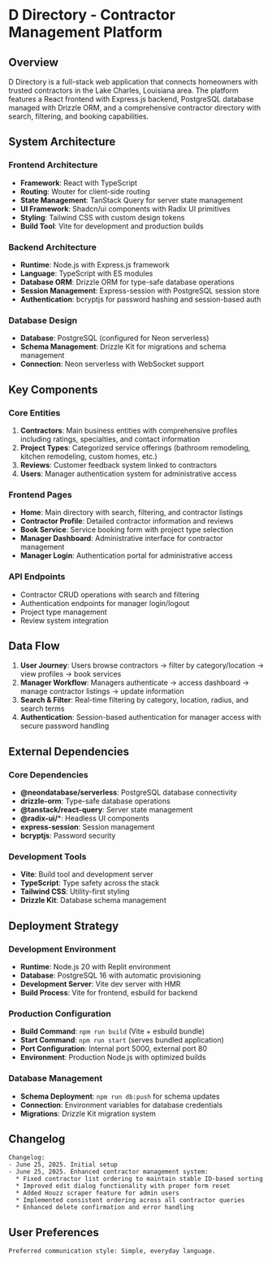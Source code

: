 # D Directory - Contractor Management Platform

## Overview

D Directory is a full-stack web application that connects homeowners with trusted contractors in the Lake Charles, Louisiana area. The platform features a React frontend with Express.js backend, PostgreSQL database managed with Drizzle ORM, and a comprehensive contractor directory with search, filtering, and booking capabilities.

## System Architecture

### Frontend Architecture
- **Framework**: React with TypeScript
- **Routing**: Wouter for client-side routing
- **State Management**: TanStack Query for server state management
- **UI Framework**: Shadcn/ui components with Radix UI primitives
- **Styling**: Tailwind CSS with custom design tokens
- **Build Tool**: Vite for development and production builds

### Backend Architecture
- **Runtime**: Node.js with Express.js framework
- **Language**: TypeScript with ES modules
- **Database ORM**: Drizzle ORM for type-safe database operations
- **Session Management**: Express-session with PostgreSQL session store
- **Authentication**: bcryptjs for password hashing and session-based auth

### Database Design
- **Database**: PostgreSQL (configured for Neon serverless)
- **Schema Management**: Drizzle Kit for migrations and schema management
- **Connection**: Neon serverless with WebSocket support

## Key Components

### Core Entities
1. **Contractors**: Main business entities with comprehensive profiles including ratings, specialties, and contact information
2. **Project Types**: Categorized service offerings (bathroom remodeling, kitchen remodeling, custom homes, etc.)
3. **Reviews**: Customer feedback system linked to contractors
4. **Users**: Manager authentication system for administrative access

### Frontend Pages
- **Home**: Main directory with search, filtering, and contractor listings
- **Contractor Profile**: Detailed contractor information and reviews
- **Book Service**: Service booking form with project type selection
- **Manager Dashboard**: Administrative interface for contractor management
- **Manager Login**: Authentication portal for administrative access

### API Endpoints
- Contractor CRUD operations with search and filtering
- Authentication endpoints for manager login/logout
- Project type management
- Review system integration

## Data Flow

1. **User Journey**: Users browse contractors → filter by category/location → view profiles → book services
2. **Manager Workflow**: Managers authenticate → access dashboard → manage contractor listings → update information
3. **Search & Filter**: Real-time filtering by category, location, radius, and search terms
4. **Authentication**: Session-based authentication for manager access with secure password handling

## External Dependencies

### Core Dependencies
- **@neondatabase/serverless**: PostgreSQL database connectivity
- **drizzle-orm**: Type-safe database operations
- **@tanstack/react-query**: Server state management
- **@radix-ui/***: Headless UI components
- **express-session**: Session management
- **bcryptjs**: Password security

### Development Tools
- **Vite**: Build tool and development server
- **TypeScript**: Type safety across the stack
- **Tailwind CSS**: Utility-first styling
- **Drizzle Kit**: Database schema management

## Deployment Strategy

### Development Environment
- **Runtime**: Node.js 20 with Replit environment
- **Database**: PostgreSQL 16 with automatic provisioning
- **Development Server**: Vite dev server with HMR
- **Build Process**: Vite for frontend, esbuild for backend

### Production Configuration
- **Build Command**: `npm run build` (Vite + esbuild bundle)
- **Start Command**: `npm run start` (serves bundled application)
- **Port Configuration**: Internal port 5000, external port 80
- **Environment**: Production Node.js with optimized builds

### Database Management
- **Schema Deployment**: `npm run db:push` for schema updates
- **Connection**: Environment variables for database credentials
- **Migrations**: Drizzle Kit migration system

## Changelog

```
Changelog:
- June 25, 2025. Initial setup
- June 25, 2025. Enhanced contractor management system:
  * Fixed contractor list ordering to maintain stable ID-based sorting
  * Improved edit dialog functionality with proper form reset
  * Added Houzz scraper feature for admin users
  * Implemented consistent ordering across all contractor queries
  * Enhanced delete confirmation and error handling
```

## User Preferences

```
Preferred communication style: Simple, everyday language.
```